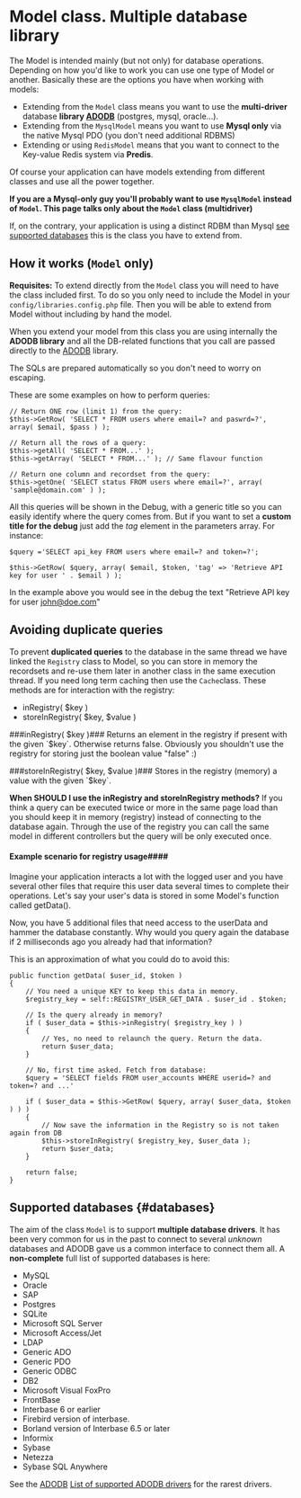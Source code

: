 Model class. Multiple database library
======================================
The Model is intended mainly (but not only) for database operations. Depending on how you'd like to work you can use one type of Model or another. Basically these are the options you have when working with models:

* Extending from the `Model` class means you want to use the **multi-driver** database **library [ADODB]** (postgres, mysql, oracle...).
* Extending from the `MysqlModel` means you want to use **Mysql only** via the native Mysql PDO (you don't need additional RDBMS)
* Extending or using `RedisModel` means that you want to connect to the Key-value Redis system via **Predis**.

Of course your application can have models extending from different classes and use all the power together.

**If you are a Mysql-only guy you'll probably want to use `MysqlModel` instead of `Model`. This page talks only about the `Model` class (multidriver)**

If, on the contrary, your application is using a distinct RDBM than Mysql [see supported databases](#databases) this is the class you have to extend from.

How it works (`Model` only)
---------------------------
**Requisites:** To extend directly from the `Model` class you will need to have the class included first. To do so you only need to include the Model in your `config/libraries.config.php` file. Then you will be able to extend from Model without including by hand the model.

When you extend your model from this class you are using internally the **ADODB library** and all the DB-related functions that you call are passed directly to the [ADODB] library.

The SQLs are prepared automatically so you don't need to worry on escaping.

These are some examples on how to perform queries:

	// Return ONE row (limit 1) from the query:
	$this->GetRow( 'SELECT * FROM users where email=? and paswrd=?', array( $email, $pass ) );

	// Return all the rows of a query:
	$this->getAll( 'SELECT * FROM...' );
	$this->getArray( 'SELECT * FROM...' ); // Same flavour function

	// Return one column and recordset from the query:
	$this->getOne( 'SELECT status FROM users where email=?', array( 'sample@domain.com' ) );
	

All this queries will be shown in the Debug, with a generic title so you can easily identify where the query comes from. But if you want to set a **custom title for the debug** just add the *tag* element in the parameters array. For instance:

	$query ='SELECT api_key FROM users where email=? and token=?';
	
	$this->GetRow( $query, array( $email, $token, 'tag' => 'Retrieve API key for user ' . $email ) );

In the example above you would see in the debug the text "Retrieve API key for user john@doe.com"


Avoiding duplicate queries
--------------------------
To prevent **duplicated queries** to the database in the same thread we have linked the `Registry` class to Model, so you can store in memory the recordsets and re-use them later in another class in the same execution thread. If you need long term caching then use the `Cache`class. These methods are for interaction with the registry:

* inRegistry( $key )
* storeInRegistry( $key, $value )

###inRegistry( $key )###
Returns an element in the registry if present with the given `$key`. Otherwise returns false. Obviously you shouldn't use the registry for storing just the boolean value "false" :)

###storeInRegistry( $key, $value )###
Stores in the registry (memory) a value with the given `$key`.

**When SHOULD I use the inRegistry and storeInRegistry methods?** If you think a query can be executed twice or more in the same page load than you should keep it in memory (registry) instead of connecting to the database again. Through the use of the registry you can call the same model in different controllers but the query will be only executed once.

#### Example scenario for registry usage####
Imagine your application interacts a lot with the logged user and you have several other files that require this user data several times to complete their operations. Let's say your user's data is stored in some Model's function called getData().

Now, you have 5 additional files that need access to the userData and hammer the database constantly. Why would you query again the database if 2 milliseconds ago you already had that information?

This is an approximation of what you could do to avoid this:

	public function getData( $user_id, $token )
	{
		// You need a unique KEY to keep this data in memory.
		$registry_key = self::REGISTRY_USER_GET_DATA . $user_id . $token;
	
		// Is the query already in memory?
		if ( $user_data = $this->inRegistry( $registry_key ) )
		{
			// Yes, no need to relaunch the query. Return the data.
			return $user_data;
		}
		
		// No, first time asked. Fetch from database:
		$query = 'SELECT fields FROM user_accounts WHERE userid=? and token=? and ...'
		
		if ( $user_data = $this->GetRow( $query, array( $user_data, $token ) ) )
		{
			// Now save the information in the Registry so is not taken again from DB
			$this->storeInRegistry( $registry_key, $user_data );
			return $user_data;
		}

		return false;
	}

Supported databases {#databases}
-------------------
The aim of the class `Model` is to support **multiple database drivers**. It has been very common for us in the past to connect to several *unknown* databases and ADODB gave us a common interface to connect them all. A **non-complete** full list of supported databases is here:

* MySQL
* Oracle
* SAP
* Postgres
* SQLite
* Microsoft SQL Server
* Microsoft Access/Jet
* LDAP
* Generic ADO
* Generic PDO
* Generic ODBC
* DB2
* Microsoft Visual FoxPro
* FrontBase
* Interbase 6 or earlier
* Firebird version of interbase.
* Borland version of Interbase 6.5 or later
* Informix
* Sybase
* Netezza
* Sybase SQL Anywhere

See the [ADODB] [List of supported ADODB drivers](http://phplens.com/lens/adodb/docs-adodb.htm#drivers) for the rarest drivers.

[ADODB]: http://phplens.com/lens/adodb/docs-adodb.htm
